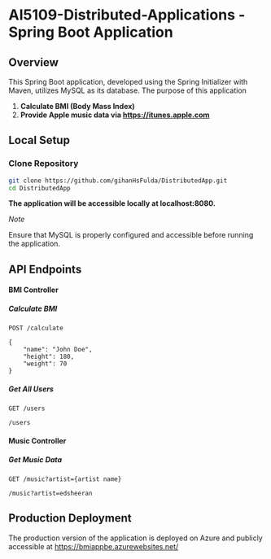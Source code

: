 # AI5109-Distributed-Applications - Spring Boot Application

## Overview

This Spring Boot application, developed using the Spring Initializer with Maven, utilizes MySQL as its database.
The purpose of this application

1. **Calculate BMI (Body Mass Index)**
2. **Provide Apple music data via https://itunes.apple.com**

## Local Setup

### Clone Repository

```bash
git clone https://github.com/gihanHsFulda/DistributedApp.git
cd DistributedApp
```

**The application will be accessible locally at localhost:8080.**

_Note_

Ensure that MySQL is properly configured and accessible before running the application.

## API Endpoints

#### **BMI Controller**

##### Calculate BMI

`POST /calculate`

```
{
    "name": "John Doe",
    "height": 180,
    "weight": 70
}
```

##### Get All Users

`GET /users`

```
/users
```

#### **Music Controller**

##### Get Music Data

`GET /music?artist={artist name}`

```
/music?artist=edsheeran
```

## Production Deployment

The production version of the application is deployed on Azure and publicly accessible at https://bmiappbe.azurewebsites.net/
